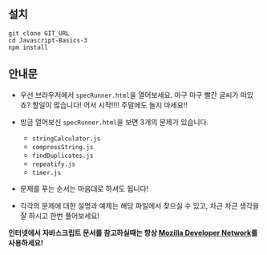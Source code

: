 ## 설치

```
git clone GIT_URL
cd Javascript-Basics-3
npm install
```

## 안내문

* 우선 브라우저에서 `specRunner.html`을 열어보세요. 마구 마구 빨간 글씨가 떠있죠? 할일이 많습니다! 어서 시작!!!! 주말에도 놀지 마세요!!

* 방금 열어보신 `specRunner.html`을 보면 3개의 문제가 있습니다.

  - `stringCalculator.js`
  - `compressString.js`
  - `findDuplicates.js`
  - `repeatify.js`
  - `timer.js`

* 문제를 푸는 순서는 마음대로 하셔도 됩니다!

* 각각의 문제에 대한 설명과 예제는 해당 파일에서 찾으실 수 있고, 차근 차근 생각을 잘 하시고 한번 풀어보세요!

**인터넷에서 자바스크립트 문서를 참고하실때는 항상 [Mozilla Developer Network](https://developer.mozilla.org/ko/docs/Web/JavaScript)를 사용하세요!**
